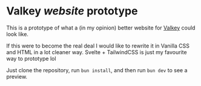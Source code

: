 # Valkey _website_ prototype

This is a prototype of what a (in my opinion) better website for [Valkey](https://valkey.io/) could look like.

If this were to become the real deal I would like to rewrite it in Vanilla CSS and HTML in a lot cleaner way. Svelte + TailwindCSS is just my favourite way to prototype lol

Just clone the repository, run `bun install`, and then run `bun dev` to see a preview.
